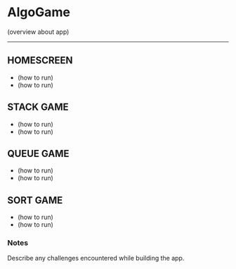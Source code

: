 # AlgoGame
(overview about app)


---

## HOMESCREEN
   - (how to run)
   - (how to run)

## STACK GAME
   - (how to run)
   - (how to run)

## QUEUE GAME
   - (how to run)
   - (how to run)

## SORT GAME
   - (how to run)
   - (how to run)



### Notes
Describe any challenges encountered while building the app.

